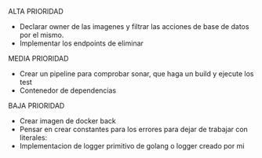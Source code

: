 
ALTA PRIORIDAD
- Declarar owner de las imagenes y filtrar las acciones de base de datos por el mismo.
- Implementar los endpoints de eliminar 

MEDIA PRIORIDAD
- Crear un pipeline para comprobar sonar, que haga un build y ejecute los test 
- Contenedor de dependencias

BAJA PRIORIDAD 
- Crear imagen de docker back
- Pensar en crear constantes para los errores para dejar de trabajar con literales:
- Implementacion de logger primitivo de golang o logger creado por mi 

